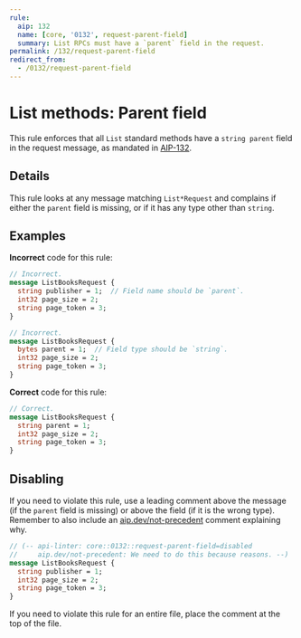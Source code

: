```yaml
---
rule:
  aip: 132
  name: [core, '0132', request-parent-field]
  summary: List RPCs must have a `parent` field in the request.
permalink: /132/request-parent-field
redirect_from:
  - /0132/request-parent-field
---
```


# List methods: Parent field

This rule enforces that all `List` standard methods have a `string parent`
field in the request message, as mandated in [AIP-132](http://aip.dev/132).

## Details

This rule looks at any message matching `List*Request` and complains if either
the `parent` field is missing, or if it has any type other than `string`.

## Examples

**Incorrect** code for this rule:

```proto
// Incorrect.
message ListBooksRequest {
  string publisher = 1;  // Field name should be `parent`.
  int32 page_size = 2;
  string page_token = 3;
}
```

```proto
// Incorrect.
message ListBooksRequest {
  bytes parent = 1;  // Field type should be `string`.
  int32 page_size = 2;
  string page_token = 3;
}
```

**Correct** code for this rule:

```proto
// Correct.
message ListBooksRequest {
  string parent = 1;
  int32 page_size = 2;
  string page_token = 3;
}
```

## Disabling

If you need to violate this rule, use a leading comment above the message (if
the `parent` field is missing) or above the field (if it is the wrong type).
Remember to also include an [aip.dev/not-precedent][] comment explaining why.

```proto
// (-- api-linter: core::0132::request-parent-field=disabled
//     aip.dev/not-precedent: We need to do this because reasons. --)
message ListBooksRequest {
  string publisher = 1;
  int32 page_size = 2;
  string page_token = 3;
}
```

If you need to violate this rule for an entire file, place the comment at the
top of the file.

[aip.dev/not-precedent]: https://aip.dev/not-precedent
